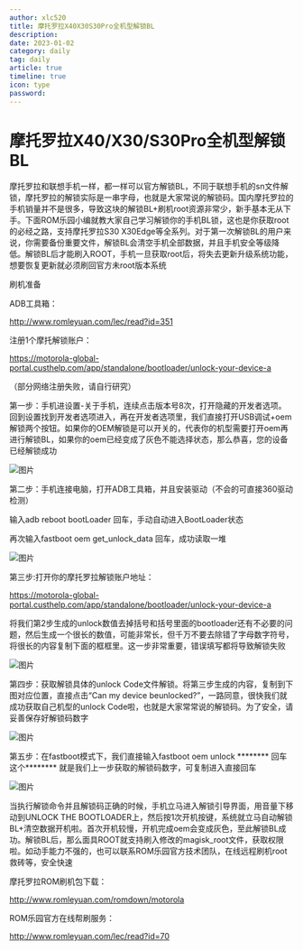 ```yaml
---
author: xlc520
title: 摩托罗拉X40X30S30Pro全机型解锁BL
description: 
date: 2023-01-02
category: daily
tag: daily
article: true
timeline: true
icon: type
password: 
---
```


# 摩托罗拉X40/X30/S30Pro全机型解锁BL

摩托罗拉和联想手机一样，都一样可以官方解锁BL，不同于联想手机的sn文件解锁，摩托罗拉的解锁实际是一串字母，也就是大家常说的解锁码。国内摩托罗拉的手机销量并不是很多，导致这块的解锁BL+刷机root资源非常少，新手基本无从下手。下面ROM乐园小编就教大家自己学习解锁你的手机BL锁，这也是你获取root的必经之路，支持摩托罗拉S30 X30Edge等全系列。对于第一次解锁BL的用户来说，你需要备份重要文件，解锁BL会清空手机全部数据，并且手机安全等级降低。解锁BL后才能刷入ROOT，手机一旦获取root后，将失去更新升级系统功能，想要恢复更新就必须刷回官方未root版本系统

刷机准备

ADB工具箱：

http://www.romleyuan.com/lec/read?id=351

注册1个摩托解锁账户：

https://motorola-global-portal.custhelp.com/app/standalone/bootloader/unlock-your-device-a

（部分网络注册失败，请自行研究）

第一步：手机进设置-关于手机，连续点击版本号8次，打开隐藏的开发者选项。回到设置找到开发者选项进入，再在开发者选项里，我们直接打开USB调试+oem解锁两个按钮。如果你的OEM解锁是可以开关的，代表你的机型需要打开oem再进行解锁BL，如果你的oem已经变成了灰色不能选择状态，那么恭喜，您的设备已经解锁成功



![图片](https://static.xlc520.ml/blogImage/640-1672653580048-0.jpeg)

第二步：手机连接电脑，打开ADB工具箱，并且安装驱动（不会的可直接360驱动检测）

输入adb reboot bootLoader 回车，手动自动进入BootLoader状态

再次输入fastboot oem get_unlock_data 回车，成功读取一堆

![图片](https://static.xlc520.ml/blogImage/640-1672653580048-1.jpeg)

第三步:打开你的摩托罗拉解锁账户地址：

https://motorola-global-portal.custhelp.com/app/standalone/bootloader/unlock-your-device-a

将我们第2步生成的unlock数值去掉括号和括号里面的bootloader还有不必要的问题，然后生成一个很长的数值，可能非常长，但千万不要去除错了字母数字符号，将很长的内容复制下面的框框里。这一步非常重要，错误填写都将导致解锁失败

![图片](https://static.xlc520.ml/blogImage/640-1672653580048-2.jpeg)

第四步：获取解锁具体的unlock Code文件解锁。将第三步生成的内容，复制到下图对应位置，直接点击“Can my device beunlocked?”，一路同意，很快我们就成功获取自己机型的unlock Code啦，也就是大家常常说的解锁码。为了安全，请妥善保存好解锁码数字

![图片](https://static.xlc520.ml/blogImage/640-1672653580048-3.jpeg)

第五步：在fastboot模式下，我们直接输入fastboot oem  unlock ******** 回车这个******** 就是我们上一步获取的解锁码数字，可复制进入直接回车

![图片](https://static.xlc520.ml/blogImage/640-1672653580048-4.jpeg)

当执行解锁命令并且解锁码正确的时候，手机立马进入解锁引导界面，用音量下移动到UNLOCK THE BOOTLOADER上，然后按1次开机按键，系统就立马自动解锁BL+清空数据开机啦。首次开机较慢，开机完成oem会变成灰色，至此解锁BL成功。解锁BL后，那么面具ROOT就支持刷入修改的magisk_root文件，获取权限啦。如动手能力不强的，也可以联系ROM乐园官方技术团队，在线远程刷机root救砖等，安全快速

摩托罗拉ROM刷机包下载：

http://www.romleyuan.com/romdown/motorola

ROM乐园官方在线帮刷服务：

http://www.romleyuan.com/lec/read?id=70